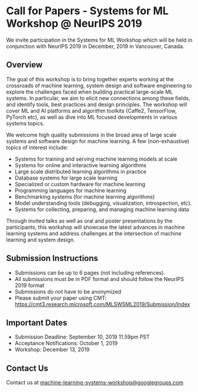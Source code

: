 # Call for Papers - Systems for ML Workshop @ NeurIPS 2019
We invite participation in the Systems for ML Workshop which will be held in conjunction with NeurIPS 2019 in December, 2019 in Vancouver, Canada. 

## Overview

The goal of this workshop is to bring together experts working at the crossroads of machine learning, system design and software engineering to explore the challenges faced when building practical large-scale ML systems. In particular, we aim to elicit new connections among these fields, and identify tools, best practices and design principles. The workshop will cover ML and AI platforms and algorithm toolkits (Caffe2, TensorFlow, PyTorch etc), as well as dive into ML focused developments in various systems topics.
 
We welcome high quality submissions in the broad area of large scale systems and software design for machine learning.   A few (non-exhaustive) topics of interest include:
* Systems for training and serving machine learning models at scale
* Systems for online and interactive learning algorithms
* Large scale distributed learning algorithms in practice
* Database systems for large scale learning
* Specialized or custom hardware for machine learning
* Programming languages for machine learning
* Benchmarking systems (for machine learning algorithms)
* Model understanding tools (debugging, visualization, introspection, etc).
* Systems for collecting, preparing, and managing machine learning data

Through invited talks as well as oral and poster presentations by the participants, this workshop will showcase the latest advances in machine learning systems and address challenges at the intersection of machine learning and system design.

<!-- *This year, the Systems for ML workshop will be part of a two day workshop series on ML and Systems. In conjunction with this workshop, there will be a workshop on ML for Systems.
Work on machine learning for system design (e.g. learning for job scheduling, configuration tuning, database query optimization) is better suited for submission to that workshop.
See their Call for Papers for more details.* -->

## Submission Instructions
* Submissions can be up to 6 pages (not including references). 
* All submissions must be in PDF format and should follow the NeurIPS 2019 format
* Submissions do not have to be anonymized
* Please submit your paper using CMT: 
https://cmt3.research.microsoft.com/MLSWSML2019/Submission/Index

## Important Dates
* Submission Deadline: September 10, 2019 11.59pm PST
* Acceptance Notifications: October 1, 2019
* Workshop: December 13, 2019


## Contact Us
Contact us at machine-learning-systems-workshop@googlegroups.com 
